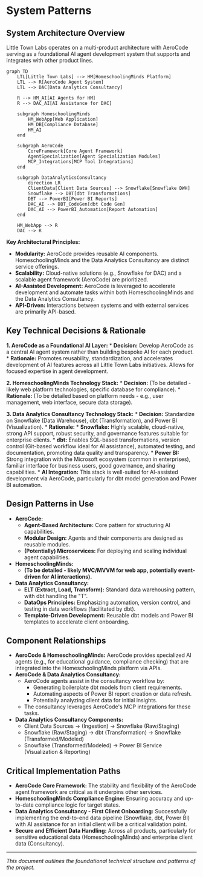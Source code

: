 # System Patterns

## System Architecture Overview

Little Town Labs operates on a multi-product architecture with AeroCode serving as a foundational AI agent development system that supports and integrates with other product lines.

```mermaid
graph TD
    LTL[Little Town Labs] --> HM[HomeschoolingMinds Platform]
    LTL --> R[AeroCode Agent System]
    LTL --> DAC[Data Analytics Consultancy]

    R --> HM_AI[AI Agents for HM]
    R --> DAC_AI[AI Assistance for DAC]

    subgraph HomeschoolingMinds
        HM_WebApp[Web Application]
        HM_DB[Compliance Database]
        HM_AI
    end

    subgraph AeroCode
        CoreFramework[Core Agent Framework]
        AgentSpecialization[Agent Specialization Modules]
        MCP_Integrations[MCP Tool Integrations]
    end

    subgraph DataAnalyticsConsultancy
        direction LR
        ClientData[Client Data Sources] --> Snowflake[Snowflake DWH]
        Snowflake --> DBT[dbt Transformations]
        DBT --> PowerBI[Power BI Reports]
        DAC_AI --> DBT_CodeGen[dbt Code Gen]
        DAC_AI --> PowerBI_Automation[Report Automation]
    end

    HM_WebApp --> R
    DAC --> R
```

**Key Architectural Principles:**
*   **Modularity:** AeroCode provides reusable AI components. HomeschoolingMinds and the Data Analytics Consultancy are distinct service offerings.
*   **Scalability:** Cloud-native solutions (e.g., Snowflake for DAC) and a scalable agent framework (AeroCode) are prioritized.
*   **AI-Assisted Development:** AeroCode is leveraged to accelerate development and automate tasks within both HomeschoolingMinds and the Data Analytics Consultancy.
*   **API-Driven:** Interactions between systems and with external services are primarily API-based.

## Key Technical Decisions & Rationale

**1. AeroCode as a Foundational AI Layer:**
    *   **Decision:** Develop AeroCode as a central AI agent system rather than building bespoke AI for each product.
    *   **Rationale:** Promotes reusability, standardization, and accelerates development of AI features across all Little Town Labs initiatives. Allows for focused expertise in agent development.

**2. HomeschoolingMinds Technology Stack:**
    *   **Decision:** (To be detailed - likely web platform technologies, specific database for compliance).
    *   **Rationale:** (To be detailed based on platform needs - e.g., user management, web interface, secure data storage).

**3. Data Analytics Consultancy Technology Stack:**
    *   **Decision:** Standardize on Snowflake (Data Warehouse), dbt (Transformation), and Power BI (Visualization).
    *   **Rationale:**
        *   **Snowflake:** Highly scalable, cloud-native, strong API support, robust security, and governance features suitable for enterprise clients.
        *   **dbt:** Enables SQL-based transformations, version control (Git-based workflow ideal for AI assistance), automated testing, and documentation, promoting data quality and transparency.
        *   **Power BI:** Strong integration with the Microsoft ecosystem (common in enterprises), familiar interface for business users, good governance, and sharing capabilities.
    *   **AI Integration:** This stack is well-suited for AI-assisted development via AeroCode, particularly for dbt model generation and Power BI automation.

## Design Patterns in Use

*   **AeroCode:**
    *   **Agent-Based Architecture:** Core pattern for structuring AI capabilities.
    *   **Modular Design:** Agents and their components are designed as reusable modules.
    *   **(Potentially) Microservices:** For deploying and scaling individual agent capabilities.
*   **HomeschoolingMinds:**
    *   **(To be detailed - likely MVC/MVVM for web app, potentially event-driven for AI interactions).**
*   **Data Analytics Consultancy:**
    *   **ELT (Extract, Load, Transform):** Standard data warehousing pattern, with dbt handling the "T".
    *   **DataOps Principles:** Emphasizing automation, version control, and testing in data workflows (facilitated by dbt).
    *   **Template-Driven Development:** Reusable dbt models and Power BI templates to accelerate client onboarding.

## Component Relationships

*   **AeroCode & HomeschoolingMinds:** AeroCode provides specialized AI agents (e.g., for educational guidance, compliance checking) that are integrated into the HomeschoolingMinds platform via APIs.
*   **AeroCode & Data Analytics Consultancy:**
    *   AeroCode agents assist in the consultancy workflow by:
        *   Generating boilerplate dbt models from client requirements.
        *   Automating aspects of Power BI report creation or data refresh.
        *   Potentially analyzing client data for initial insights.
    *   The consultancy leverages AeroCode's MCP integrations for these tasks.
*   **Data Analytics Consultancy Components:**
    *   Client Data Sources -> (Ingestion) -> Snowflake (Raw/Staging)
    *   Snowflake (Raw/Staging) -> dbt (Transformation) -> Snowflake (Transformed/Modeled)
    *   Snowflake (Transformed/Modeled) -> Power BI Service (Visualization & Reporting)

## Critical Implementation Paths

*   **AeroCode Core Framework:** The stability and flexibility of the AeroCode agent framework are critical as it underpins other services.
*   **HomeschoolingMinds Compliance Engine:** Ensuring accuracy and up-to-date compliance logic for target states.
*   **Data Analytics Consultancy - First Client Onboarding:** Successfully implementing the end-to-end data pipeline (Snowflake, dbt, Power BI) with AI assistance for an initial client will be a critical validation point.
*   **Secure and Efficient Data Handling:** Across all products, particularly for sensitive educational data (HomeschoolingMinds) and enterprise client data (Consultancy).

---

*This document outlines the foundational technical structure and patterns of the project.*